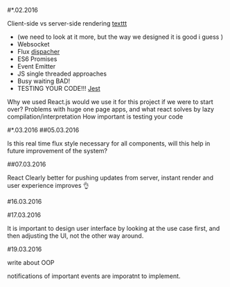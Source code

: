 #*.02.2016

Client-side vs server-side rendering
[texttt](http://openmymind.net/2012/5/30/Client-Side-vs-Server-Side-Rendering/)

* (we need to look at it more, but the way we designed it is good i guess )
* Websocket
* Flux [dispacher](https://github.com/facebook/flux)
* ES6 Promises
* Event Emitter
* JS single threaded approaches
* Busy waiting BAD!
* TESTING YOUR CODE!!! [Jest](https://facebook.github.io/jest/)

Why we used React.js would we use it for this project if we were to start over?
Problems with huge one page apps, and what react solves by lazy compilation/interpretation
How important is testing your code

#*.03.2016
##05.03.2016

Is this real time flux style necessary for all components, will this help in future improvement of the system?

##07.03.2016

React
Clearly better for pushing updates from server, instant render and user experience improves :ok_hand:

#16.03.2016

#17.03.2016

It is important to design user interface by looking at the use case first, and then adjusting the UI, not the other way around.

#19.03.2016

write about OOP

notifications of important events are imporatnt to implement.